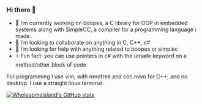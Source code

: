 ### Hi there 👋

<!--
**WholesomeIsland/Wholesomeisland** is a ✨ _special_ ✨ repository because its `README.md` (this file) appears on your GitHub profile.

-->

- 🔭 I’m currently working on boopes, a C library for OOP in embedded systems along with SimpleCC, a compiler for a programming language i made.
- 👯 I’m looking to collaborate on anything in C, C++, c#
- 🤔 I’m looking for help with anything related to boopes or simplec
- ⚡ Fun fact: you can use pointers in c# with the unsafe keyword on a method/other block of code

For programming I use vim, with nerdtree and coc.nvim for C++, and no desktop. I use a straight linux terminal.


[![Wholesomeisland's GitHub stats](https://github-readme-stats.vercel.app/api?username=wholesomeisland)](https://github.com/anuraghazra/github-readme-stats)
